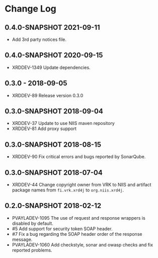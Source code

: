 # Change Log

## 0.4.0-SNAPSHOT 2021-09-11
- Add 3rd party notices file.

## 0.4.0-SNAPSHOT 2020-09-15
- XRDDEV-1349 Update dependencies.

## 0.3.0 - 2018-09-05
- XRDDEV-89 Release version 0.3.0

## 0.3.0-SNAPSHOT 2018-09-04
- XRDDEV-37 Update to use NIIS maven repository
- XRDDEV-81 Add proxy support

## 0.3.0-SNAPSHOT 2018-08-15
- XRDDEV-90 Fix critical errors and bugs reported by SonarQube.

## 0.3.0-SNAPSHOT 2018-07-04
- XRDDEV-44 Change copyright owner from VRK to NIIS and artifact package names from `fi.vrk.xrd4j` to `org.niis.xrd4j`.

## 0.2.0-SNAPSHOT 2018-02-12
- PVAYLADEV-1095 The use of request and response wrappers is disabled by default.
- #5 Add support for security token SOAP header.
- #7 Fix a bug regarding the SOAP header order of the response message.
- PVAYLADEV-1060 Add checkstyle, sonar and owasp checks and fix reported problems.
